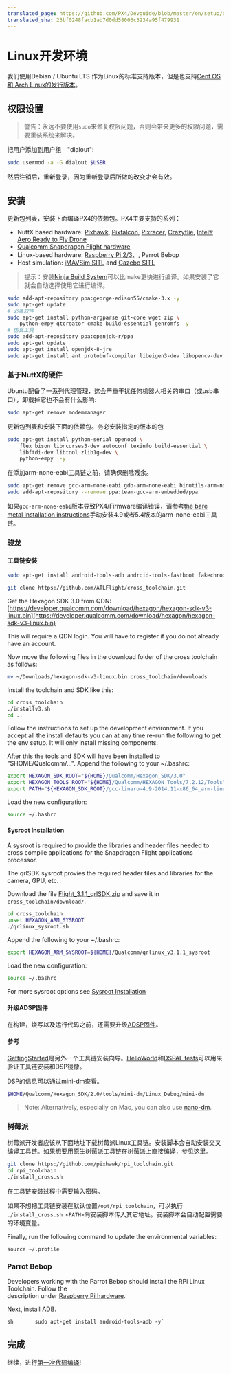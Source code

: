 ```yaml
---
translated_page: https://github.com/PX4/Devguide/blob/master/en/setup/dev_env_linux.md
translated_sha: 23bf0248facb1ab7d0dd58003c3234a95f479931
---
```


# Linux开发环境
我们使用Debian / Ubuntu LTS 作为Linux的标准支持版本，但是也支持[Cent OS 和 Arch Linux的发行版本](../setup/dev_env_linux_boutique.md)。

## 权限设置


> 警告：永远不要使用`sudo`来修复权限问题，否则会带来更多的权限问题，需要重装系统来解决。


把用户添加到用户组　"dialout":

<div class="host-code"></div>

```sh
sudo usermod -a -G dialout $USER
```

然后注销后，重新登录，因为重新登录后所做的改变才会有效。

## 安装

更新包列表，安装下面编译PX4的依赖包。PX4主要支持的系列：

* NuttX based hardware: [Pixhawk](../flight_controller/pixhawk.md), [Pixfalcon](../flight_controller/pixfalcon.md),
  [Pixracer](../flight_controller/pixracer.md), [Crazyflie](../flight_controller/crazyflie2.md),
  [Intel® Aero Ready to Fly Drone](../flight_controller/intel_aero.md)
* [Qualcomm Snapdragon Flight hardware](../flight_controller/snapdragon_flight.md)
* Linux-based hardware: [Raspberry Pi 2/3](../flight_controller/raspberry_pi.md)、, Parrot Bebop
* Host simulation: [jMAVSim SITL](../simulation/sitl.md) and [Gazebo SITL](../simulation/gazebo.md)

> 提示：安装[Ninja Build System](../setup/dev_env_linux_boutique.md#ninja-build-system)可以比make更快进行编译。如果安装了它就会自动选择使用它进行编译。


<div class="host-code"></div>

```sh
sudo add-apt-repository ppa:george-edison55/cmake-3.x -y
sudo apt-get update
# 必备软件
sudo apt-get install python-argparse git-core wget zip \
    python-empy qtcreator cmake build-essential genromfs -y
# 仿真工具
sudo add-apt-repository ppa:openjdk-r/ppa
sudo apt-get update
sudo apt-get install openjdk-8-jre
sudo apt-get install ant protobuf-compiler libeigen3-dev libopencv-dev openjdk-8-jdk openjdk-8-jre clang-3.5 lldb-3.5 -y
```

### 基于NuttX的硬件

Ubuntu配备了一系列代理管理，这会严重干扰任何机器人相关的串口（或usb串口），卸载掉它也不会有什么影响:

<div class="host-code"></div>

```sh
sudo apt-get remove modemmanager
```

更新包列表和安装下面的依赖包。务必安装指定的版本的包

<div class="host-code"></div>

```sh
sudo apt-get install python-serial openocd \
    flex bison libncurses5-dev autoconf texinfo build-essential \
    libftdi-dev libtool zlib1g-dev \
    python-empy  -y
```

在添加arm-none-eabi工具链之前，请确保删除残余。

```sh
sudo apt-get remove gcc-arm-none-eabi gdb-arm-none-eabi binutils-arm-none-eabi gcc-arm-embedded
sudo add-apt-repository --remove ppa:team-gcc-arm-embedded/ppa
```

如果`gcc-arm-none-eabi`版本导致PX4/Firmware编译错误，请参考[the bare metal installation instructions](../setup/dev_env_linux_boutique.md#toolchain-installation)手动安装4.9或者5.4版本的arm-none-eabi工具链。

### 骁龙

#### 工具链安装

```sh
sudo apt-get install android-tools-adb android-tools-fastboot fakechroot fakeroot unzip xz-utils wget python python-empy -y
```

```sh
git clone https://github.com/ATLFlight/cross_toolchain.git
```


Get the Hexagon SDK 3.0 from QDN: [https://developer.qualcomm.com/download/hexagon/hexagon-sdk-v3-linux.bin](https://developer.qualcomm.com/download/hexagon/hexagon-sdk-v3-linux.bin)

This will require a QDN login. You will have to register if you do not already have an account.

Now move the following files in the download folder of the cross toolchain as follows:

```sh
mv ~/Downloads/hexagon-sdk-v3-linux.bin cross_toolchain/downloads
```

Install the toolchain and SDK like this:

```sh
cd cross_toolchain
./installv3.sh
cd ..
```

Follow the instructions to set up the development environment. If you accept all the install defaults you can at any time re-run the following to get the env setup. It will only install missing components.

After this the tools and SDK will have been installed to "$HOME/Qualcomm/...". Append the following to your ~/.bashrc:

```sh
export HEXAGON_SDK_ROOT="${HOME}/Qualcomm/Hexagon_SDK/3.0"
export HEXAGON_TOOLS_ROOT="${HOME}/Qualcomm/HEXAGON_Tools/7.2.12/Tools"
export PATH="${HEXAGON_SDK_ROOT}/gcc-linaro-4.9-2014.11-x86_64_arm-linux-gnueabihf_linux/bin:$PATH"
```

Load the new configuration:

```sh
source ~/.bashrc
```

#### Sysroot Installation

A sysroot is required to provide the libraries and header files needed to cross compile applications for the Snapdragon Flight applications processor.

The qrlSDK sysroot provies the required header files and libraries for the camera, GPU, etc.

Download the file [Flight\_3.1.1\_qrlSDK.zip](http://support.intrinsyc.com/attachments/download/690/Flight_3.1.1_qrlSDK.zip) and save it in `cross_toolchain/download/`.

```sh
cd cross_toolchain
unset HEXAGON_ARM_SYSROOT
./qrlinux_sysroot.sh
```

Append the following to your ~/.bashrc:

```sh
export HEXAGON_ARM_SYSROOT=${HOME}/Qualcomm/qrlinux_v3.1.1_sysroot
```

Load the new configuration:

```sh
source ~/.bashrc
```

For more sysroot options see [Sysroot Installation](https://github.com/ATLFlight/cross_toolchain/blob/sdk3/README.md#sysroot-installation)

#### 升级ADSP固件

在构建，烧写以及运行代码之前，还需要升级[ADSP固件](../flight_controller/snapdragon_flight_advanced.md#updating-the-adsp-firmware)。

#### 参考

[GettingStarted](https://github.com/ATLFlight/ATLFlightDocs/blob/master/GettingStarted.md)是另外一个工具链安装向导。[HelloWorld](https://github.com/ATLFlight/HelloWorld)和[DSPAL tests](https://github.com/ATLFlight/dspal/tree/master/test/dspal_tester)可以用来验证工具链安装和DSP镜像。

DSP的信息可以通过mini-dm查看。

<div class="host-code"></div>

```sh
$HOME/Qualcomm/Hexagon_SDK/2.0/tools/mini-dm/Linux_Debug/mini-dm
```
> Note: Alternatively, especially on Mac, you can also use [nano-dm](https://github.com/kevinmehall/nano-dm).

### 树莓派

树莓派开发者应该从下面地址下载树莓派Linux工具链。安装脚本会自动安装交叉编译工具链。如果想要用原生树莓派工具链在树莓派上直接编译，参见[这里](../flight_controller/raspberry_pi.md#native-builds-optional)。

<div class="host-code"></div>

```sh
git clone https://github.com/pixhawk/rpi_toolchain.git
cd rpi_toolchain
./install_cross.sh
```

在工具链安装过程中需要输入密码。

如果不想把工具链安装在默认位置```/opt/rpi_toolchain```，可以执行``` ./install_cross.sh <PATH>```向安装脚本传入其它地址。安装脚本会自动配置需要的环境变量。

Finally, run the following command to update the environmental variables:
```
source ~/.profile
```

### Parrot Bebop

Developers working with the Parrot Bebop should install the RPi Linux Toolchain. Follow the  
description under [Raspberry Pi hardware](../flight_controller/raspberry_pi.md).

Next, install ADB.

``sh      
sudo apt-get install android-tools-adb -y` ``

## 完成

继续，进行[第一次代码编译](../setup/building_px4.md)!
